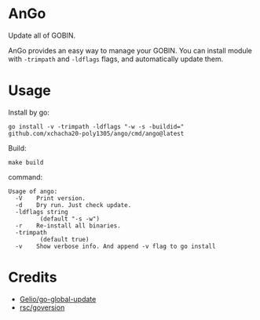 # AnGo

Update all of GOBIN.

AnGo provides an easy way to manage your GOBIN. You can install module with `-trimpath` and `-ldflags` flags, and automatically update them.

# Usage

Install by go:

```shell
go install -v -trimpath -ldflags "-w -s -buildid=" github.com/xchacha20-poly1305/ango/cmd/ango@latest
```

Build:

```shell
make build
```

command: 

```
Usage of ango:
  -V	Print version.
  -d	Dry run. Just check update.
  -ldflags string
    	 (default "-s -w")
  -r	Re-install all binaries.
  -trimpath
    	 (default true)
  -v	Show verbose info. And append -v flag to go install

```

# Credits

* [Gelio/go-global-update](https://github.com/Gelio/go-global-update)
* [rsc/goversion](https://github.com/rsc/goversion)
